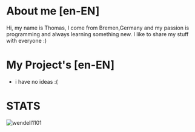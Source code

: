 # About me [en-EN]
Hi, my name is Thomas, I come from Bremen,Germany and my passion is programming and always learning something new. I like to share my stuff with everyone :)

# My Project's [en-EN]
- i have no ideas :(


# STATS
<p align="left"> <img src="https://komadev.com/ghpvc/?username=komadev&label=Profile%20views&color=0e75b6&style=flat" alt="wendell1101" /> </p>
